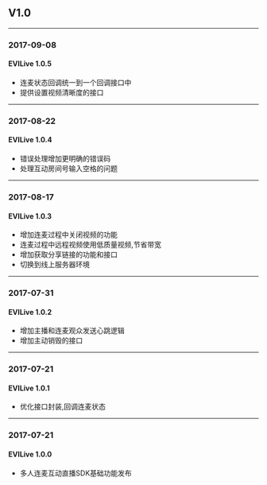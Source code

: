 ## V1.0

---

### 2017-09-08

#### EVILive 1.0.5

* 连麦状态回调统一到一个回调接口中
* 提供设置视频清晰度的接口

---

### 2017-08-22

#### EVILive 1.0.4

* 错误处理增加更明确的错误码
* 处理互动房间号输入空格的问题

---

### 2017-08-17

#### EVILive 1.0.3

* 增加连麦过程中关闭视频的功能
* 连麦过程中远程视频使用低质量视频,节省带宽
* 增加获取分享链接的功能和接口
* 切换到线上服务器环境

---

### 2017-07-31

#### EVILive 1.0.2

* 增加主播和连麦观众发送心跳逻辑
* 增加主动销毁的接口

---

### 2017-07-21

#### EVILive 1.0.1

* 优化接口封装,回调连麦状态

---

### 2017-07-21

#### EVILive 1.0.0

* 多人连麦互动直播SDK基础功能发布

